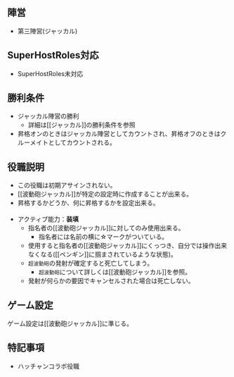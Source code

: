 ## 陣営
- 第三陣営(ジャッカル)

## SuperHostRoles対応
- SuperHostRoles未対応

## 勝利条件
- ジャッカル陣営の勝利
  - 詳細は[[ジャッカル]]の勝利条件を参照
- 昇格オンのときはジャッカル陣営としてカウントされ、昇格オフのときはクルーメイトとしてカウントされる。

## 役職説明
- この役職は初期アサインされない。
- [[波動砲ジャッカル]]が特定の設定時に作成することが出来る。
- 昇格するかどうか、何に昇格するかを設定出来る。<br><br>
- アクティブ能力：**装填**
  - 指名者の[[波動砲ジャッカル]]に対してのみ使用出来る。
    - 指名者には名前の横に☆マークがついている。
  - 使用すると指名者の[[波動砲ジャッカル]]にくっつき、自分では操作出来なくなる([[ペンギン]]に掴まされているような状態)。
  - `超波動砲`の発射が確定すると死亡してしまう。
    - `超波動砲`について詳しくは[[波動砲ジャッカル]]を参照。
  - 発射が何らかの要因でキャンセルされた場合は死亡しない。

## ゲーム設定
ゲーム設定は[[波動砲ジャッカル]]に準じる。

## 特記事項 <!-- 不要な場合はまるごと消す -->
- ハッチャンコラボ役職